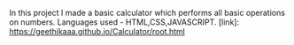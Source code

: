 In this project I made a basic calculator which performs all basic operations on numbers.
Languages used - HTML,CSS,JAVASCRIPT.
[link]: https://geethikaaa.github.io/Calculator/root.html
